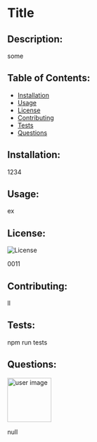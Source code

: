 
# Title

## Description:
some

## Table of Contents:

* [Installation](#Installation)
* [Usage](#Usage)
* [License](#License)
* [Contributing](#Contributing)
* [Tests](#Tests)
* [Questions](#Questions)

## Installation: 
1234

## Usage:
ex

## License:
![License](https://img.shields.io/badge/<LABEL>-<MESSAGE>-<COLOR>)

0011

## Contributing:
ll

## Tests:
npm run tests

## Questions:
<img src= "https://avatars1.githubusercontent.com/u/60418958?v=4" alt = "user image" style = "width: 100px" height = "100px" />

 null
